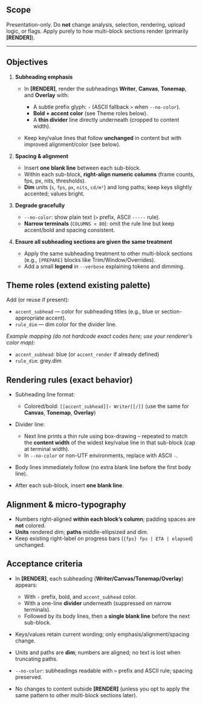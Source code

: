 ## Scope

Presentation-only. Do **not** change analysis, selection, rendering, upload logic, or flags. Apply purely to how multi-block sections render (primarily **[RENDER]**).

---

## Objectives

1. **Subheading emphasis**

   * In **[RENDER]**, render the subheadings **Writer**, **Canvas**, **Tonemap**, and **Overlay** with:

     * A subtle prefix glyph: `›` (ASCII fallback `>` when `--no-color`).
     * **Bold + accent color** (see Theme roles below).
     * A **thin divider** line directly underneath (cropped to content width).
   * Keep key/value lines that follow **unchanged** in content but with improved alignment/color (see below).

2. **Spacing & alignment**

   * Insert **one blank line** between each sub-block.
   * Within each sub-block, **right-align numeric columns** (frame counts, fps, px, nits, thresholds).
   * **Dim** units (`s`, `fps`, `px`, `nits`, `cd/m²`) and long paths; keep keys slightly accented; values bright.

3. **Degrade gracefully**

   * `--no-color`: show plain text (`>` prefix, ASCII `-----` rule).
   * **Narrow terminals** (`COLUMNS < 80`): omit the rule line but keep accent/bold and spacing consistent.

4. **Ensure all subheading sections are given the same treatment**

   * Apply the same subheading treatment to other multi-block sections (e.g., `[PREPARE]` blocks like Trim/Window/Overrides).
   * Add a small **legend** in `--verbose` explaining tokens and dimming.


## Theme roles (extend existing palette)

Add (or reuse if present):

* `accent_subhead` — color for subheading titles (e.g., blue or section-appropriate accent).
* `rule_dim` — dim color for the divider line.

*Example mapping (do not hardcode exact codes here; use your renderer’s color map):*

* `accent_subhead`: blue (or `accent_render` if already defined)
* `rule_dim`: grey.dim


## Rendering rules (exact behavior)

* Subheading line format:

  * Colored/bold: `[[accent_subhead]]› Writer[[/]]`
    (use the same for **Canvas**, **Tonemap**, **Overlay**)
* Divider line:

  * Next line prints a thin rule using box-drawing `─` repeated to match the **content width** of the widest key/value line in that sub-block (cap at terminal width).
  * In `--no-color` or non-UTF environments, replace with ASCII `-`.
* Body lines immediately follow (no extra blank line before the first body line).
* After each sub-block, insert **one blank line**.


## Alignment & micro-typography

* Numbers right-aligned **within each block’s column**; padding spaces are **not** colored.
* **Units** rendered dim; **paths** middle-ellipsized and dim.
* Keep existing right-label on progress bars (`{fps} fps | ETA | elapsed`) unchanged.


## Acceptance criteria

* In **[RENDER]**, each subheading (**Writer/Canvas/Tonemap/Overlay**) appears:

  * With `›` prefix, bold, and `accent_subhead` color.
  * With a one-line **divider** underneath (suppressed on narrow terminals).
  * Followed by its body lines, then a **single blank line** before the next sub-block.
* Keys/values retain current wording; only emphasis/alignment/spacing change.
* Units and paths are **dim**; numbers are aligned; no text is lost when truncating paths.
* `--no-color`: subheadings readable with `>` prefix and ASCII rule; spacing preserved.
* No changes to content outside **[RENDER]** (unless you opt to apply the same pattern to other multi-block sections later).

